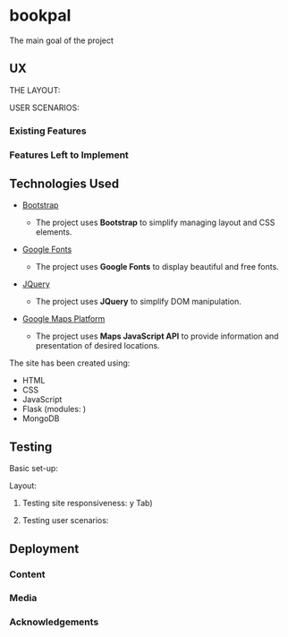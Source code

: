# bookpal

The main goal of the project 

## UX


THE LAYOUT:



USER SCENARIOS:


### Existing Features


### Features Left to Implement

## Technologies Used



- [Bootstrap](https://getbootstrap.com/)

  - The project uses **Bootstrap** to simplify managing layout and CSS elements.

- [Google Fonts](https://fonts.google.com/)

  - The project uses **Google Fonts** to display beautiful and free fonts.

- [JQuery](https://jquery.com)

  - The project uses **JQuery** to simplify DOM manipulation.

- [Google Maps Platform](https://developers.google.com/maps/documentation/)
  - The project uses **Maps JavaScript API** to provide information and presentation of desired locations.

The site has been created using:

- HTML
- CSS
- JavaScript
- Flask (modules: )
- MongoDB

## Testing

Basic set-up:



Layout:

1. Testing site responsiveness:
y Tab)


1. Testing user scenarios:

   
## Deployment



### Content



### Media


### Acknowledgements


